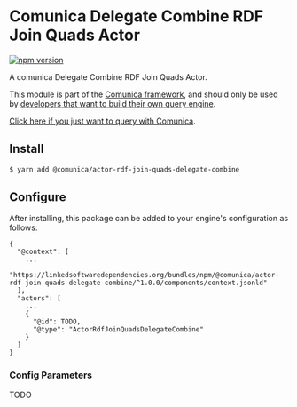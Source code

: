# Comunica Delegate Combine RDF Join Quads Actor

[![npm version](https://badge.fury.io/js/%40comunica%2Factor-rdf-join-quads-delegate-combine.svg)](https://www.npmjs.com/package/@comunica/actor-rdf-join-quads-delegate-combine)

A comunica Delegate Combine RDF Join Quads Actor.

This module is part of the [Comunica framework](https://github.com/comunica/comunica),
and should only be used by [developers that want to build their own query engine](https://comunica.dev/docs/modify/).

[Click here if you just want to query with Comunica](https://comunica.dev/docs/query/).

## Install

```bash
$ yarn add @comunica/actor-rdf-join-quads-delegate-combine
```

## Configure

After installing, this package can be added to your engine's configuration as follows:
```text
{
  "@context": [
    ...
    "https://linkedsoftwaredependencies.org/bundles/npm/@comunica/actor-rdf-join-quads-delegate-combine/^1.0.0/components/context.jsonld"  
  ],
  "actors": [
    ...
    {
      "@id": TODO,
      "@type": "ActorRdfJoinQuadsDelegateCombine"
    }
  ]
}
```

### Config Parameters

TODO

